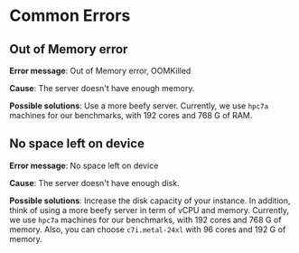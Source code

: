 # Common Errors

## Out of Memory error

**Error message**: Out of Memory error, OOMKilled

**Cause**: The server doesn't have enough memory.

**Possible solutions**: Use a more beefy server. Currently, we use `hpc7a` machines for our benchmarks, with 192 cores and 768 G of RAM.

## No space left on device

**Error message**: No space left on device

**Cause**: The server doesn't have enough disk.

**Possible solutions**: Increase the disk capacity of your instance. In addition, think of using a more beefy server in term of vCPU and memory. Currently, we use `hpc7a` machines for our benchmarks, with 192 cores and 768 G of memory. Also, you can choose `c7i.metal-24xl` with 96 cores and 192 G of memory.




